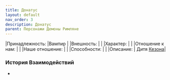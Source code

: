 ```yaml
---
title: Донатус
layout: default
nav_order: 3
description: Донатус
parent: Персонажи Демоны Римляне
---
```

|Принадлежность: |Вампир |
|Внешность: | |
|Характер: | |
|Отношение к нам: | |
|Наше отношение: | |
|Способности: | |
|Описание: | Дитя [Кезона](/docs/wod_daemons/rimljane/personazhi/kezon)|

### История Взаимодействий
- 

